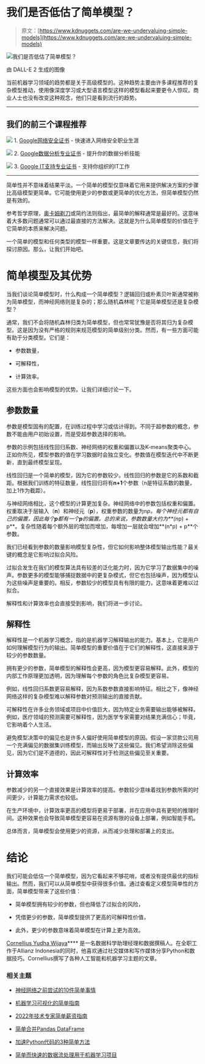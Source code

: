 # 我们是否低估了简单模型？

> 原文：[https://www.kdnuggets.com/are-we-undervaluing-simple-models](https://www.kdnuggets.com/are-we-undervaluing-simple-models)

![我们是否低估了简单模型？](../Images/a3690d5af39c2cd01ac109531e13a173.png)

由 DALL-E 2 生成的图像

当前机器学习领域的趋势都是关于高级模型的。这种趋势主要由许多课程推荐的复杂模型推动，使用像深度学习或大型语言模型这样的模型看起来要更令人惊叹。商业人士也没有改变这种观念，他们只是看到流行的趋势。

* * *

## 我们的前三个课程推荐

![](../Images/0244c01ba9267c002ef39d4907e0b8fb.png) 1\. [Google网络安全证书](https://www.kdnuggets.com/google-cybersecurity) - 快速进入网络安全职业生涯

![](../Images/e225c49c3c91745821c8c0368bf04711.png) 2\. [Google数据分析专业证书](https://www.kdnuggets.com/google-data-analytics) - 提升你的数据分析技能

![](../Images/0244c01ba9267c002ef39d4907e0b8fb.png) 3\. [Google IT支持专业证书](https://www.kdnuggets.com/google-itsupport) - 支持你组织的IT工作

* * *

简单性并不意味着结果平淡。一个简单的模型仅意味着它用来提供解决方案的步骤比高级模型更简单。它可能使用更少的参数或更简单的优化方法，但简单模型仍然是有效的。

参考哲学原理，[奥卡姆剃刀](https://en.wikipedia.org/wiki/Occam%27s_razor)或简约法则指出，最简单的解释通常是最好的。这意味着大多数问题通常可以通过最直接的方法解决。这就是为什么简单模型的价值在于它简单的本质来解决问题。

一个简单的模型和任何类型的模型一样重要。这是文章要传达的关键信息，我们将探讨原因。那么，让我们开始吧。

# 简单模型及其优势

当我们谈论简单模型时，什么构成一个简单模型？逻辑回归或朴素贝叶斯通常被称为简单模型，而神经网络则是复杂的；那么随机森林呢？它是简单模型还是复杂模型？

通常，我们不会将随机森林归类为简单模型，但也常常犹豫是否将其归为复杂模型。这是因为没有严格的规则来规范模型的简单级别分类。然而，有一些方面可能有助于分类模型。它们是：

- 参数数量，

- 可解释性，

- 计算效率。

这些方面也会影响模型的优势。让我们详细讨论一下。

## 参数数量

参数是模型固有的配置，在训练过程中学习或估计得到。不同于超参数的概念，参数不能由用户初始设置，而是受超参数选择的影响。

参数的示例包括线性回归系数、神经网络的权重和偏置以及K-means聚类中心。正如你所见，模型参数的值在学习数据时会独立变化。参数值在模型迭代中不断更新，直到最终模型呈现。

线性回归是一个简单的模型，因为它的参数较少。线性回归的参数是它的系数和截距。根据我们训练的特征数量，线性回归将有**n+1**个参数（n是特征系数的数量，加上1作为截距）。

与神经网络相比，这个模型的计算更加复杂。神经网络中的参数包括权重和偏置。权重取决于层输入（**n**）和神经元（**p**），权重参数的数量为n*p。每个神经元都有自己的偏置，因此每个**p**都有一个**p**的偏置。总的来说，参数数量大约为**(n*p) + p**。复杂性随着每个额外层的增加而增加，每增加一层就会增加**(n*p) + p**个参数。

我们已经看到参数的数量影响模型复杂性，但它如何影响整体模型输出性能？最关键的概念是它影响过拟合风险。

过拟合发生在我们的模型算法具有较差的泛化能力时，因为它学习了数据集中的噪声。参数更多的模型能够捕捉数据中的更复杂模式，但它也包括噪声，因为模型认为这些噪声是重要的。相反，参数较少的模型具有有限的能力，这意味着更难以过拟合。

解释性和计算效率也会直接受到影响，我们将进一步讨论。

## 解释性

解释性是一个机器学习概念，指的是机器学习解释输出的能力。基本上，它是用户如何理解模型行为的输出。简单模型的重要价值在于它们的解释性，这直接来源于较少的参数数量。

拥有更少的参数，简单模型的解释性会更高，因为模型更容易解释。此外，模型的内部工作原理更加透明，因为理解每个参数的角色比复杂模型更容易。

例如，线性回归系数更容易解释，因为系数参数直接影响特征。相比之下，像神经网络这样的复杂模型难以解释参数对预测输出的直接贡献。

可解释性在许多业务领域或项目中价值巨大，因为特定业务需要输出能够被解释。例如，医疗领域的预测需要可解释性，因为医学专家需要对结果充满信心；毕竟，它影响着个人生活。

避免模型决策中的偏见也是许多人偏好使用简单模型的原因。假设一家贷款公司用一个充满偏见的数据集训练模型，而输出反映了这些偏见。我们希望消除这些偏见，因为它们是不道德的，因此可解释性对于检测这些偏见至关重要。

## 计算效率

参数减少的另一个直接效果是计算效率的提高。参数较少意味着找到参数所需的时间更少，计算能力需求也较低。

在生产环境中，计算效率更高的模型将更易于部署，并在应用中具有更短的推理时间。这种效果也会导致简单模型更容易在资源有限的设备上部署，例如智能手机。

总体而言，简单模型会使用更少的资源，从而减少处理和部署上的支出。

# 结论

我们可能会低估一个简单模型，因为它看起来不够花哨，或者没有提供最优的指标输出。然而，我们可以从简单模型中获得很多价值。通过查看定义模型简单性的方面，简单模型带来了这些价值：

- 简单模型拥有较少的参数，但也降低了过拟合的风险，

- 凭借更少的参数，简单模型提供了更高的可解释性价值，

- 此外，更少的参数意味着简单模型在计算上更为高效。

**[](https://www.linkedin.com/in/cornellius-yudha-wijaya/)**[Cornellius Yudha Wijaya](https://www.linkedin.com/in/cornellius-yudha-wijaya/)**** 是一名数据科学助理经理和数据撰稿人。在全职工作于Allianz Indonesia的同时，他喜欢通过社交媒体和写作媒体分享Python和数据技巧。Cornellius撰写了各种人工智能和机器学习主题的文章。

### 相关主题

+   [神经网络之前尝试的10件简单事情](https://www.kdnuggets.com/2021/12/10-simple-things-try-neural-networks.html)

+   [机器学习可视化的简单指南](https://www.kdnuggets.com/2022/04/simple-guide-machine-learning-visualisations.html)

+   [2022年技术专家简单薪资指南](https://www.kdnuggets.com/2022/07/simple-salary-guide-tech-experts-2022.html)

+   [简单合并Pandas DataFrame](https://www.kdnuggets.com/2022/09/combining-pandas-dataframes-made-simple.html)

+   [加速Python代码的3种简单方法](https://www.kdnuggets.com/2022/10/3-simple-ways-speed-python-code.html)

+   [简单而快速的数据流处理用于机器学习项目](https://www.kdnuggets.com/2022/11/simple-fast-data-streaming-machine-learning-projects.html)
